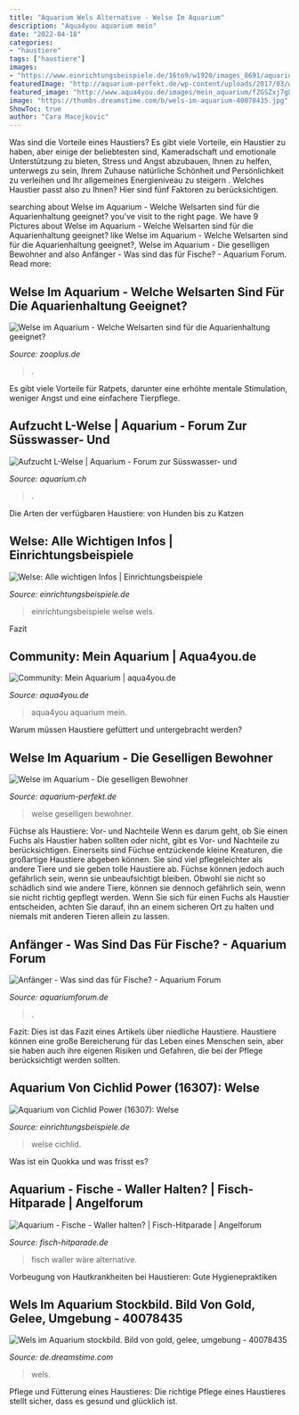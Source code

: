 ```yaml
---
title: "Aquarium Wels Alternative - Welse Im Aquarium"
description: "Aqua4you aquarium mein"
date: "2022-04-18"
categories:
- "haustiere"
tags: ["haustiere"]
images:
- "https://www.einrichtungsbeispiele.de/16to9/w1920/images_8691/aquarium-einrichten-mit-metallpanzerwelse__98668056c5415eef573dba7d7f366103.jpg"
featuredImage: "http://aquarium-perfekt.de/wp-content/uploads/2017/03/welse_im_aquarium.jpg"
featured_image: "http://www.aqua4you.de/images/mein_aquarium/fZGSZxj7g8cu.jpg"
image: "https://thumbs.dreamstime.com/b/wels-im-aquarium-40078435.jpg"
ShowToc: true
author: "Cara Macejkovic"
---
```



Was sind die Vorteile eines Haustiers?
Es gibt viele Vorteile, ein Haustier zu haben, aber einige der beliebtesten sind, Kameradschaft und emotionale Unterstützung zu bieten, Stress und Angst abzubauen, Ihnen zu helfen, unterwegs zu sein, Ihrem Zuhause natürliche Schönheit und Persönlichkeit zu verleihen und Ihr allgemeines Energieniveau zu steigern . Welches Haustier passt also zu Ihnen? Hier sind fünf Faktoren zu berücksichtigen.

	

		
searching about Welse im Aquarium - Welche Welsarten sind für die Aquarienhaltung geeignet? you've visit to the right page. We have 9 Pictures about Welse im Aquarium - Welche Welsarten sind für die Aquarienhaltung geeignet? like Welse im Aquarium - Welche Welsarten sind für die Aquarienhaltung geeignet?, Welse im Aquarium - Die geselligen Bewohner and also Anfänger - Was sind das für Fische? - Aquarium Forum. Read more:
		
    
## Welse Im Aquarium - Welche Welsarten Sind Für Die Aquarienhaltung Geeignet?

<img loading=lazy src="https://www.zooplus.de/magazin/wp-content/uploads/2017/03/fotolia_1573400.jpg" onerror="this.onerror=null;this.src='https://tse4.mm.bing.net/th?id=OIP.pjgTIay-KIgqVIG43gK59AHaE7&amp;pid=15.1';" alt="Welse im Aquarium - Welche Welsarten sind für die Aquarienhaltung geeignet?">

_Source: zooplus.de_

>. 

	

Es gibt viele Vorteile für Ratpets, darunter eine erhöhte mentale Stimulation, weniger Angst und eine einfachere Tierpflege.

    
## Aufzucht L-Welse | Aquarium - Forum Zur Süsswasser- Und

<img loading=lazy src="https://uploads.tapatalk-cdn.com/20190622/3030137019607ae82f9828b79561151d.jpg" onerror="this.onerror=null;this.src='https://tse1.mm.bing.net/th?id=OIP.mVVKvF2YdDpTespf2kd7CwHaEK&amp;pid=15.1';" alt="Aufzucht L-Welse | Aquarium - Forum zur Süsswasser- und">

_Source: aquarium.ch_

>. 

	

Die Arten der verfügbaren Haustiere: von Hunden bis zu Katzen

    
## Welse: Alle Wichtigen Infos | Einrichtungsbeispiele

<img loading=lazy src="https://www.einrichtungsbeispiele.de/16to9/w1920/images_8691/aquarium-einrichten-mit-metallpanzerwelse__98668056c5415eef573dba7d7f366103.jpg" onerror="this.onerror=null;this.src='https://tse2.mm.bing.net/th?id=OIP.a4PR3a5xHoTOPJ4CZFcT3QHaEK&amp;pid=15.1';" alt="Welse: Alle wichtigen Infos | Einrichtungsbeispiele">

_Source: einrichtungsbeispiele.de_

>einrichtungsbeispiele welse wels. 

	

Fazit

    
## Community: Mein Aquarium | Aqua4you.de

<img loading=lazy src="http://www.aqua4you.de/images/mein_aquarium/fZGSZxj7g8cu.jpg" onerror="this.onerror=null;this.src='https://tse3.mm.bing.net/th?id=OIP.l04jc6XcsyqPZ6IIgEozOgHaFj&amp;pid=15.1';" alt="Community: Mein Aquarium | aqua4you.de">

_Source: aqua4you.de_

>aqua4you aquarium mein. 

	

Warum müssen Haustiere gefüttert und untergebracht werden?

    
## Welse Im Aquarium - Die Geselligen Bewohner

<img loading=lazy src="http://aquarium-perfekt.de/wp-content/uploads/2017/03/welse_im_aquarium.jpg" onerror="this.onerror=null;this.src='https://tse2.mm.bing.net/th?id=OIP.33_NUKN6OqWRrhsMfjEemAHaFj&amp;pid=15.1';" alt="Welse im Aquarium - Die geselligen Bewohner">

_Source: aquarium-perfekt.de_

>welse geselligen bewohner. 

	

Füchse als Haustiere: Vor- und Nachteile
Wenn es darum geht, ob Sie einen Fuchs als Haustier haben sollten oder nicht, gibt es Vor- und Nachteile zu berücksichtigen. Einerseits sind Füchse entzückende kleine Kreaturen, die großartige Haustiere abgeben können. Sie sind viel pflegeleichter als andere Tiere und sie geben tolle Haustiere ab. Füchse können jedoch auch gefährlich sein, wenn sie unbeaufsichtigt bleiben. Obwohl sie nicht so schädlich sind wie andere Tiere, können sie dennoch gefährlich sein, wenn sie nicht richtig gepflegt werden. Wenn Sie sich für einen Fuchs als Haustier entscheiden, achten Sie darauf, ihn an einem sicheren Ort zu halten und niemals mit anderen Tieren allein zu lassen.

    
## Anfänger - Was Sind Das Für Fische? - Aquarium Forum

<img loading=lazy src="https://www.aquariumforum.de/gallery/files/5/5/5/1/1/welsgross1.jpg" onerror="this.onerror=null;this.src='https://tse4.mm.bing.net/th?id=OIP.tySW5XLUx_EPYWYQQXeragHaIr&amp;pid=15.1';" alt="Anfänger - Was sind das für Fische? - Aquarium Forum">

_Source: aquariumforum.de_

>. 

	

Fazit:
Dies ist das Fazit eines Artikels über niedliche Haustiere. Haustiere können eine große Bereicherung für das Leben eines Menschen sein, aber sie haben auch ihre eigenen Risiken und Gefahren, die bei der Pflege berücksichtigt werden sollten.

    
## Aquarium Von Cichlid Power (16307): Welse

<img loading=lazy src="https://www.einrichtungsbeispiele.de/images_16307/h1080_w1920/aquarium-welse__55a46c565a04bc1385cba8351ff6a67a.jpg" onerror="this.onerror=null;this.src='https://tse4.mm.bing.net/th?id=OIP.1Udvv_OGsiOy0PNkC3pHWQHaFj&amp;pid=15.1';" alt="Aquarium von Cichlid Power (16307): Welse">

_Source: einrichtungsbeispiele.de_

>welse cichlid. 

	

Was ist ein Quokka und was frisst es?

    
## Aquarium - Fische - Waller Halten? | Fisch-Hitparade | Angelforum

<img loading=lazy src="http://www.hegauaquarium.de/bilder/5Hai3.jpg" onerror="this.onerror=null;this.src='https://tse3.mm.bing.net/th?id=OIP.5ZIWMGnKBj3-XNGZCD52pQHaFj&amp;pid=15.1';" alt="Aquarium - Fische - Waller halten? | Fisch-Hitparade | Angelforum">

_Source: fisch-hitparade.de_

>fisch waller wäre alternative. 

	

Vorbeugung von Hautkrankheiten bei Haustieren: Gute Hygienepraktiken

    
## Wels Im Aquarium Stockbild. Bild Von Gold, Gelee, Umgebung - 40078435

<img loading=lazy src="https://thumbs.dreamstime.com/b/wels-im-aquarium-40078435.jpg" onerror="this.onerror=null;this.src='https://tse2.mm.bing.net/th?id=OIP.MlbhpntDk-C7fU5xtl8GdgHaE6&amp;pid=15.1';" alt="Wels im Aquarium stockbild. Bild von gold, gelee, umgebung - 40078435">

_Source: de.dreamstime.com_

>wels. 

	

Pflege und Fütterung eines Haustieres: Die richtige Pflege eines Haustieres stellt sicher, dass es gesund und glücklich ist.

